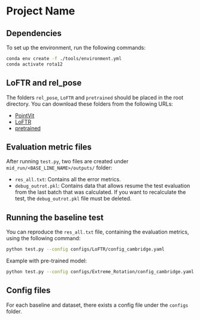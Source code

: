 # Project Name

## Dependencies

To set up the environment, run the following commands:

```bash
conda env create -f ./tools/environment.yml
conda activate rota12
```

## LoFTR and rel_pose

The folders `rel_pose`, `LoFTR` and `pretrained` should be placed in the root directory. You can download these folders from the following URLs:

- [PointVit](https://drive.google.com/drive/folders/1qE4lL2YidXfE6RZXjioyc2IM6TlTUeiM?usp=sharing)
- [LoFTR](https://drive.google.com/drive/folders/1nadVMbujPFvk1Mu_WGMTeUE2MxEMzWTe?usp=sharing)
- [pretrained](https://drive.google.com/drive/folders/1xA6O-FYAKWj0Ed2E3qIu-tKnw29C9q1Z?usp=sharing)

## Evaluation metric files

After running `test.py`, two files are created under `mid_run/<BASE_LINE_NAME>/outputs/` folder:
- `res_all.txt`: Contains all the error metrics.
- `debug_outrot.pkl`: Contains data that allows resume the test evaluation from the last batch that was calculated. If you want to recalculate the test, the `debug_outrot.pkl` file must be deleted.

## Running the baseline test

You can reproduce the `res_all.txt` file, containing the evaluation metrics, using the following command:

```bash
python test.py --config configs/LoFTR/config_cambridge.yaml
```

Example with pre-trained model:

```bash
python test.py --config configs/Extreme_Rotation/config_cambridge.yaml --is_resume False --pretrained pretrained/streetlearnT_cv_distribution.pt
```

## Config files

For each baseline and dataset, there exists a config file under the `configs` folder.
